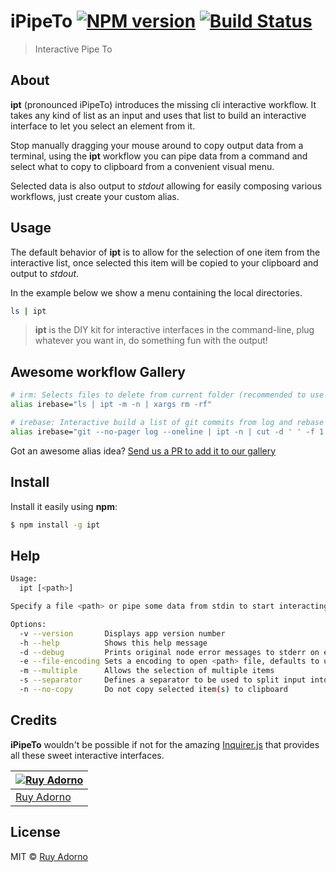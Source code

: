 # iPipeTo [![NPM version](https://badge.fury.io/js/ipt.svg)](https://npmjs.org/package/ipt) [![Build Status](https://travis-ci.org/ruyadorno/ipt.svg?branch=master)](https://travis-ci.org/ruyadorno/ipt)

> Interactive Pipe To


## About

**ipt** (pronounced iPipeTo) introduces the missing cli interactive workflow. It takes any kind of list as an input and uses that list to build an interactive interface to let you select an element from it.

Stop manually dragging your mouse around to copy output data from a terminal, using the **ipt** workflow you can pipe data from a command and select what to copy to clipboard from a convenient visual menu.

Selected data is also output to _stdout_ allowing for easily composing various workflows, just create your custom alias.


## Usage

The default behavior of **ipt** is to allow for the selection of one item from the interactive list, once selected this item will be copied to your clipboard and output to _stdout_.

In the example below we show a menu containing the local directories.

```sh
ls | ipt
```

> **ipt** is the DIY kit for interactive interfaces in the command-line, plug whatever you want in, do something fun with the output!


## Awesome workflow Gallery

```sh
# irm: Selects files to delete from current folder (recommended to use trash instead of rm -rf)
alias irebase="ls | ipt -m -n | xargs rm -rf"

# irebase: Interactive build a list of git commits from log and rebase from selected one
alias irebase="git --no-pager log --oneline | ipt -n | cut -d ' ' -f 1 | xargs -o git rebase -i"
```

Got an awesome alias idea? [Send us a PR to add it to our gallery](https://github.com/ruyadorno/ipt/compare?expand=1)


## Install

Install it easily using **npm**:

```sh
$ npm install -g ipt
```


## Help

```sh
Usage:
  ipt [<path>]

Specify a file <path> or pipe some data from stdin to start interacting.

Options:
  -v --version       Displays app version number
  -h --help          Shows this help message
  -d --debug         Prints original node error messages to stderr on errors
  -e --file-encoding Sets a encoding to open <path> file, defaults to utf8
  -m --multiple      Allows the selection of multiple items
  -s --separator     Defines a separator to be used to split input into items
  -n --no-copy       Do not copy selected item(s) to clipboard
```


## Credits

**iPipeTo** wouldn't be possible if not for the amazing [Inquirer.js](https://github.com/SBoudrias/Inquirer.js) that provides all these sweet interactive interfaces.

[![Ruy Adorno](https://avatars.githubusercontent.com/u/220900?v=3&s=460)](http://ruyadorno.com) |
---|
[Ruy Adorno](http://ruyadorno.com) |

## License

MIT © [Ruy Adorno](http://ruyadorno.com)

